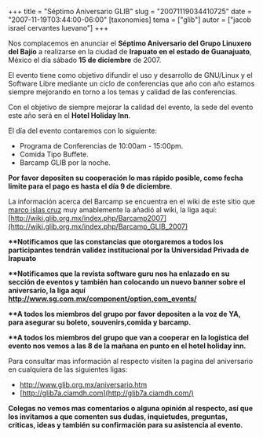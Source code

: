 +++
title = "Séptimo Aniversario GLIB"
slug = "20071119034410725"
date = "2007-11-19T03:44:00-06:00"
[taxonomies]
tema = ["glib"]
autor = ["jacob israel cervantes luevano"]
+++

Nos complacemos en anunciar el **Séptimo Aniversario del Grupo Linuxero
del Bajío** a realizarse en la ciudad de **Irapuato en el estado de
Guanajuato**, México el día sábado **15 de diciembre** de 2007.  
  
El evento tiene como objetivo difundir el uso y desarrollo de GNU/Linux
y el Software Libre mediante un ciclo de conferencias que año con año
estamos siempre mejorando en torno a los temas y calidad de las
conferencias.  
  
Con el objetivo de siempre mejorar la calidad del evento, la sede del
evento este año será en el **Hotel Holiday Inn**.  
  
El día del evento contaremos con lo siguiente:  
  

-   Programa de Conferencias de 10:00am - 15:00pm.
-   Comida Tipo Buffete.
-   Barcamp GLIB por la noche.

  
  
**Por favor depositen su cooperación lo mas rápido posible, como fecha
limite para el pago es hasta el día 9 de diciembre**.  
  
La información acerca del Barcamp se encuentra en el wiki de este sitio
que [marco islas cruz](http://www.islascruz.org/html) muy amablemente la
añadió al wiki, la liga aquí:
[http://wiki.glib.org.mx/index.php/Barcamp2007](http://wiki.glib.org.mx/index.php/Barcamp_GLIB_2007)  
  
**\*\*Notificamos que las constancias que otorgaremos a todos los
participantes tendrán validez institucional por la Universidad Privada
de Irapuato**  
  
**\*\*Notificamos que la revista software guru nos ha enlazado en su
sección de eventos y también han colocando un nuevo banner sobre el
aniversario, la liga aquí
<http://www.sg.com.mx/component/option,com_events/>**  
  
**\*\*A todos los miembros del grupo por favor depositen a la voz de YA,
para asegurar su boleto, souvenirs,comida y barcamp.**  
  
**\*\*A todos los miembros del grupo que van a cooperar en la logística
del evento nos vemos a las 8 de la mañana en punto en el hotel holiday
inn.**  
  
Para consultar mas información al respecto visiten la pagina del
aniversario en cualquiera de las siguientes ligas:  

-   <http://www.glib.org.mx/aniversario.htm>
-   [http://glib7a.ciamdh.com](http://glib7a.ciamdh.com/)

**Colegas no vemos mas comentarios o alguna opinión al respecto, así que
los invitamos a que comenten sus dudas, inquietudes, preguntas,
criticas, ideas y también su confirmación para su asistencia al
evento.**


